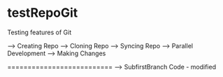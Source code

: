 # testRepoGit
Testing features of Git

--> Creating Repo
--> Cloning Repo
--> Syncing Repo
--> Parallel Development
--> Making Changes

==========================
--> SubfirstBranch Code - modified

